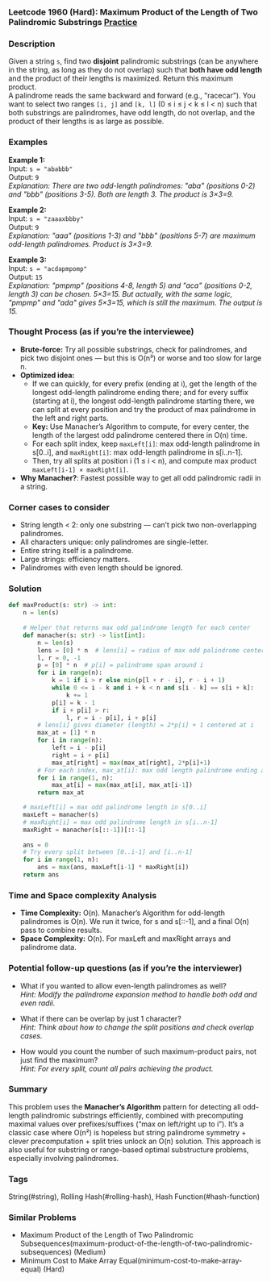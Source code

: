### Leetcode 1960 (Hard): Maximum Product of the Length of Two Palindromic Substrings [Practice](https://leetcode.com/problems/maximum-product-of-the-length-of-two-palindromic-substrings)

### Description  
Given a string `s`, find two **disjoint** palindromic substrings (can be anywhere in the string, as long as they do not overlap) such that **both have odd length** and the product of their lengths is maximized. Return this maximum product.  
A palindrome reads the same backward and forward (e.g., "racecar"). You want to select two ranges `[i, j]` and `[k, l]` (0 ≤ i ≤ j < k ≤ l < n) such that both substrings are palindromes, have odd length, do not overlap, and the product of their lengths is as large as possible.

### Examples  

**Example 1:**  
Input: `s = "ababbb"`  
Output: `9`  
*Explanation: There are two odd-length palindromes: "aba" (positions 0-2) and "bbb" (positions 3-5). Both are length 3. The product is 3×3=9.*

**Example 2:**  
Input: `s = "zaaaxbbby"`  
Output: `9`  
*Explanation: "aaa" (positions 1-3) and "bbb" (positions 5-7) are maximum odd-length palindromes. Product is 3×3=9.*

**Example 3:**  
Input: `s = "acdapmpomp"`  
Output: `15`  
*Explanation: "pmpmp" (positions 4-8, length 5) and "aca" (positions 0-2, length 3) can be chosen. 5×3=15. But actually, with the same logic, "pmpmp" and "ada" gives 5×3=15, which is still the maximum. The output is 15.*

### Thought Process (as if you’re the interviewee)  
- **Brute-force:** Try all possible substrings, check for palindromes, and pick two disjoint ones — but this is O(n³) or worse and too slow for large n.
- **Optimized idea:**  
  - If we can quickly, for every prefix (ending at i), get the length of the longest odd-length palindrome ending there; and for every suffix (starting at i), the longest odd-length palindrome starting there, we can split at every position and try the product of max palindrome in the left and right parts.
  - **Key:** Use Manacher’s Algorithm to compute, for every center, the length of the largest odd palindrome centered there in O(n) time.
  - For each split index, keep `maxLeft[i]`: max odd-length palindrome in s[0..i], and `maxRight[i]`: max odd-length palindrome in s[i..n-1].
  - Then, try all splits at position i (1 ≤ i < n), and compute max product `maxLeft[i-1] × maxRight[i]`.
- **Why Manacher?**: Fastest possible way to get all odd palindromic radii in a string.

### Corner cases to consider  
- String length < 2: only one substring — can’t pick two non-overlapping palindromes.
- All characters unique: only palindromes are single-letter.
- Entire string itself is a palindrome.
- Large strings: efficiency matters.
- Palindromes with even length should be ignored.

### Solution

```python
def maxProduct(s: str) -> int:
    n = len(s)
    
    # Helper that returns max odd palindrome length for each center
    def manacher(s: str) -> list[int]:
        n = len(s)
        lens = [0] * n  # lens[i] = radius of max odd palindrome centered at i
        l, r = 0, -1
        p = [0] * n  # p[i] = palindrome span around i
        for i in range(n):
            k = 1 if i > r else min(p[l + r - i], r - i + 1)
            while 0 <= i - k and i + k < n and s[i - k] == s[i + k]:
                k += 1
            p[i] = k - 1
            if i + p[i] > r:
                l, r = i - p[i], i + p[i]
        # lens[i] gives diameter (length) = 2*p[i] + 1 centered at i
        max_at = [1] * n
        for i in range(n):
            left = i - p[i]
            right = i + p[i]
            max_at[right] = max(max_at[right], 2*p[i]+1)
        # For each index, max_at[i]: max odd length palindrome ending at or before i
        for i in range(1, n):
            max_at[i] = max(max_at[i], max_at[i-1])
        return max_at

    # maxLeft[i] = max odd palindrome length in s[0..i]
    maxLeft = manacher(s)
    # maxRight[i] = max odd palindrome length in s[i..n-1]
    maxRight = manacher(s[::-1])[::-1]
    
    ans = 0
    # Try every split between [0..i-1] and [i..n-1]
    for i in range(1, n):
        ans = max(ans, maxLeft[i-1] * maxRight[i])
    return ans
```

### Time and Space complexity Analysis  
- **Time Complexity:** O(n). Manacher’s Algorithm for odd-length palindromes is O(n). We run it twice, for s and s[::-1], and a final O(n) pass to combine results.
- **Space Complexity:** O(n). For maxLeft and maxRight arrays and palindrome data.

### Potential follow-up questions (as if you’re the interviewer)  

- What if you wanted to allow even-length palindromes as well?  
  *Hint: Modify the palindrome expansion method to handle both odd and even radii.*

- What if there can be overlap by just 1 character?  
  *Hint: Think about how to change the split positions and check overlap cases.*

- How would you count the number of such maximum-product pairs, not just find the maximum?  
  *Hint: For every split, count all pairs achieving the product.*

### Summary
This problem uses the **Manacher’s Algorithm** pattern for detecting all odd-length palindromic substrings efficiently, combined with precomputing maximal values over prefixes/suffixes (“max on left/right up to i”). It’s a classic case where O(n²) is hopeless but string palindrome symmetry + clever precomputation + split tries unlock an O(n) solution. This approach is also useful for substring or range-based optimal substructure problems, especially involving palindromes.

### Tags
String(#string), Rolling Hash(#rolling-hash), Hash Function(#hash-function)

### Similar Problems
- Maximum Product of the Length of Two Palindromic Subsequences(maximum-product-of-the-length-of-two-palindromic-subsequences) (Medium)
- Minimum Cost to Make Array Equal(minimum-cost-to-make-array-equal) (Hard)
